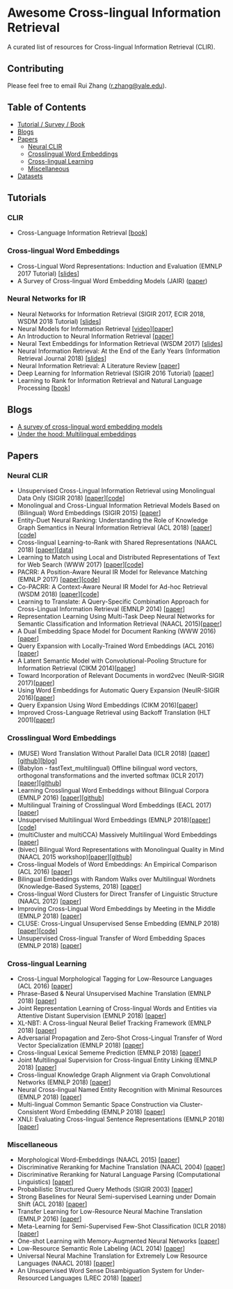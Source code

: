 # Awesome Cross-lingual Information Retrieval

A curated list of resources for Cross-lingual Information Retrieval (CLIR).

## Contributing
Please feel free to email Rui Zhang (r.zhang@yale.edu).

## Table of Contents

- [Tutorial / Survey / Book](#tutorials)
- [Blogs](#blogs)
- [Papers](#papers)
  - [Neural CLIR](#neural-clir)
  - [Crosslingual Word Embeddings](#crosslingual-word-embeddings)
  - [Cross-lingual Learning](#cross-lingual-learning)
  - [Miscellaneous](#miscellaneous)
- [Datasets](#datasets)


## Tutorials
### CLIR
* Cross-Language Information Retrieval [[book](http://www.iro.umontreal.ca/~nie/IFT6255/Books/CLIR.pdf)]

### Cross-lingual Word Embeddings
* Cross-Lingual Word Representations: Induction and Evaluation (EMNLP 2017 Tutorial) [[slides](http://people.ds.cam.ac.uk/iv250/tutorial/xlingrep-tutorial.pdf)]
* A Survey of Cross-lingual Word Embedding Models (JAIR) ([paper](https://arxiv.org/pdf/1706.04902.pdf))

### Neural Networks for IR
* Neural Networks for Information Retrieval (SIGIR 2017, ECIR 2018, WSDM 2018 Tutorial) [[slides](http://nn4ir.com/wsdm2018/slides/NN4IR.pdf)]
* Neural Models for Information Retrieval [[video](https://www.youtube.com/watch?v=g1Pgo5yTIKg)][[paper](https://arxiv.org/pdf/1705.01509.pdf)]
* An Introduction to Neural Information Retrieval [[paper](https://www.microsoft.com/en-us/research/uploads/prod/2017/06/fntir2018-neuralir-mitra.pdf)]
* Neural Text Embeddings for Information Retrieval (WSDM 2017) [[slides](https://www.slideshare.net/BhaskarMitra3/neural-text-embeddings-for-information-retrieval-wsdm-2017)]
* Neural Information Retrieval: At the End of the Early Years (Information Retrieval Journal 2018) [[slides](https://link.springer.com/content/pdf/10.1007%2Fs10791-017-9321-y.pdf)]
* Neural Information Retrieval: A Literature Review [[paper](https://arxiv.org/abs/1611.06792)]
* Deep Learning for Information Retrieval (SIGIR 2016 Tutorial) [[paper](http://www.hangli-hl.com/uploads/3/4/4/6/34465961/sigir_tutorial.pdf)]
* Learning to Rank for Information Retrieval and Natural Language Processing [[book](http://www.iro.umontreal.ca/~nie/IFT6255/Books/Learning-to-rank.pdf)]

## Blogs
* [A survey of cross-lingual word embedding models](http://ruder.io/cross-lingual-embeddings/)
* [Under the hood: Multilingual embeddings](https://code.fb.com/ml-applications/under-the-hood-multilingual-embeddings/)

## Papers
### Neural CLIR

* Unsupervised Cross-Lingual Information Retrieval using Monolingual Data Only (SIGIR 2018) [[paper](https://arxiv.org/pdf/1805.00879.pdf)][[code](https://github.com/rlitschk/UnsupCLIR)]
* Monolingual and Cross-Lingual Information Retrieval Models Based on (Bilingual) Word Embeddings (SIGIR 2015) [[paper](https://dl.acm.org/citation.cfm?id=2767752)]
* Entity-Duet Neural Ranking: Understanding the Role of Knowledge Graph Semantics in Neural Information Retrieval (ACL 2018) [[paper](https://arxiv.org/pdf/1805.07591.pdf)][[code](https://github.com/thunlp/EntityDuetNeuralRanking)]
* Cross-lingual Learning-to-Rank with Shared Representations (NAACL 2018) [[paper](http://aclweb.org/anthology/N18-2073)][[data](http://www.cs.jhu.edu/~kevinduh/a/wikiclir2018/)]
* Learning to Match using Local and Distributed Representations of Text for Web Search (WWW 2017) [[paper](https://www.microsoft.com/en-us/research/wp-content/uploads/2016/10/wwwfp0192-mitra.pdf)][[code](https://github.com/faneshion/MatchZoo)]
* PACRR: A Position-Aware Neural IR Model for Relevance Matching (EMNLP 2017) [[paper](https://arxiv.org/pdf/1704.03940.pdf)][[code](https://github.com/khui/copacrr)]
* Co-PACRR: A Context-Aware Neural IR Model for Ad-hoc Retrieval (WSDM 2018) [[paper](https://arxiv.org/pdf/1706.10192.pdf)][[code](https://github.com/khui/copacrr)]
* Learning to Translate: A Query-Specific Combination Approach for Cross-Lingual Information Retrieval (EMNLP 2014) [[paper](http://www.aclweb.org/anthology/D14-1064)]
* Representation Learning Using Multi-Task Deep Neural Networks for Semantic Classification and Information Retrieval (NAACL 2015)[[paper](http://www.aclweb.org/anthology/N15-1092)]
* A Dual Embedding Space Model for Document Ranking (WWW 2016)[[paper](https://arxiv.org/pdf/1602.01137.pdf)]
* Query Expansion with Locally-Trained Word Embeddings (ACL 2016)[[paper](http://www.aclweb.org/anthology/P16-1035)]
* A Latent Semantic Model with Convolutional-Pooling Structure for Information Retrieval (CIKM 2014)[[paper](http://www.iro.umontreal.ca/~lisa/pointeurs/ir0895-he-2.pdf)]
* Toward Incorporation of Relevant Documents in word2vec (NeuIR-SIGIR 2017)[[paper](https://arxiv.org/pdf/1707.06598.pdf)]
* Using Word Embeddings for Automatic Query Expansion (NeuIR-SIGIR 2016)[[paper](https://arxiv.org/pdf/1606.07608.pdf)]
* Query Expansion Using Word Embeddings (CIKM 2016)[[paper](https://dl.acm.org/citation.cfm?id=2983876)]
* Improved Cross-Language Retrieval using Backoff Translation (HLT 2001)[[paper](http://www.aclweb.org/anthology/H01-1033)]

### Crosslingual Word Embeddings

* (MUSE) Word Translation Without Parallel Data (ICLR 2018) [[paper](https://arxiv.org/abs/1710.04087)][[github](https://github.com/facebookresearch/MUSE)][[blog](https://code.fb.com/ml-applications/under-the-hood-multilingual-embeddings/)]
* (Babylon - fastText_multilingual) Offline bilingual word vectors, orthogonal transformations and the inverted softmax (ICLR 2017) [[paper](https://arxiv.org/pdf/1702.03859.pdf)][[github](https://github.com/Babylonpartners/fastText_multilingual)]
* Learning Crosslingual Word Embeddings without Bilingual Corpora (EMNLP 2016) [[paper](https://www.aclweb.org/anthology/D16-1136.pdf)][[github](https://github.com/longdt219/XlingualEmb)]
* Multilingual Training of Crosslingual Word Embeddings (EACL 2017)[[paper](http://www.aclweb.org/anthology/E17-1084)]
* Unsupervised Multilingual Word Embeddings (EMNLP 2018)[[paper](https://arxiv.org/pdf/1808.08933.pdf)][[code](https://github.com/ccsasuke/umwe)]
* (multiCluster and multiCCA) Massively Multilingual Word Embeddings [[paper](https://arxiv.org/pdf/1602.01925.pdf)]
* (bivec) Bilingual Word Representations with Monolingual Quality in Mind (NAACL 2015 workshop)[[paper](http://www.aclweb.org/anthology/W15-1521)][[github](https://github.com/lmthang/bivec)]
* Cross-lingual Models of Word Embeddings: An Empirical Comparison (ACL 2016) [[paper](http://www.aclweb.org/anthology/P16-1157)]
* Bilingual Embeddings with Random Walks over Multilingual Wordnets (Knowledge-Based Systems, 2018) [[paper](https://arxiv.org/pdf/1804.08316.pdf)]
* Cross-lingual Word Clusters for Direct Transfer of Linguistic Structure (NAACL 2012) [[paper](http://delivery.acm.org/10.1145/2390000/2382096/p477-tackstrom.pdf?ip=130.132.173.188&id=2382096&acc=OPEN&key=AA86BE8B6928DDC7%2E25D92BB326E6095D%2E4D4702B0C3E38B35%2E6D218144511F3437&__acm__=1536335661_d8878fb5bf0ea86c483a98915f378c6b)]
* Improving Cross-Lingual Word Embeddings by Meeting in the Middle (EMNLP 2018) [[paper](https://arxiv.org/pdf/1808.08780.pdf)]
* CLUSE: Cross-Lingual Unsupervised Sense Embedding (EMNLP 2018) [[paper](http://aclweb.org/anthology/D18-1025)][[code](https://github.com/MiuLab/CLUSE)]
* Unsupervised Cross-lingual Transfer of Word Embedding Spaces (EMNLP 2018) [[paper](https://arxiv.org/pdf/1809.03633.pdf)]

### Cross-lingual Learning

* Cross-Lingual Morphological Tagging for Low-Resource Languages (ACL 2016) [[paper](http://www.aclweb.org/anthology/P16-1184)]
* Phrase-Based & Neural Unsupervised Machine Translation (EMNLP 2018) [[paper](https://arxiv.org/pdf/1804.07755.pdf)]
* Joint Representation Learning of Cross-lingual Words and Entities via Attentive Distant Supervision (EMNLP 2018) [[paper](http://aclweb.org/anthology/D18-1021)]
* XL-NBT: A Cross-lingual Neural Belief Tracking Framework (EMNLP 2018) [[paper](https://arxiv.org/pdf/1808.06244.pdf)]
* Adversarial Propagation and Zero-Shot Cross-Lingual Transfer of Word Vector Specialization (EMNLP 2018) [[paper](https://arxiv.org/pdf/1809.04163.pdf)]
* Cross-lingual Lexical Sememe Prediction (EMNLP 2018) [[paper](http://aclweb.org/anthology/D18-1033)]
* Joint Multilingual Supervision for Cross-lingual Entity Linking (EMNLP 2018) [[paper](https://arxiv.org/pdf/1809.07657.pdf)]
* Cross-lingual Knowledge Graph Alignment via Graph Convolutional Networks (EMNLP 2018) [[paper](http://aclweb.org/anthology/D18-1032)]
* Neural Cross-lingual Named Entity Recognition with Minimal Resources (EMNLP 2018) [[paper](https://arxiv.org/pdf/1808.09861.pdf)]
* Multi-lingual Common Semantic Space Construction via Cluster-Consistent Word Embedding (EMNLP 2018) [[paper](https://arxiv.org/pdf/1804.07875.pdf)]
* XNLI: Evaluating Cross-lingual Sentence Representations (EMNLP 2018) [[paper](https://arxiv.org/abs/1809.05053)]

### Miscellaneous

* Morphological Word-Embeddings (NAACL 2015) [[paper](http://www.aclweb.org/anthology/N15-1140)]
* Discriminative Reranking for Machine Translation (NAACL 2004) [[paper](http://www.aclweb.org/anthology/N04-1023)]
* Discriminative Reranking for Natural Language Parsing (Computational Linguistics) [[paper](https://www.mitpressjournals.org/doi/abs/10.1162/0891201053630273)]
* Probabilistic Structured Query Methods (SIGIR 2003) [[paper](https://dl.acm.org/citation.cfm?id=860497)]
* Strong Baselines for Neural Semi-supervised Learning under Domain Shift (ACL 2018) [[paper](https://arxiv.org/abs/1804.09530)]
* Transfer Learning for Low-Resource Neural Machine Translation (EMNLP 2016) [[paper](https://aclweb.org/anthology/D16-1163.pdf)]
* Meta-Learning for Semi-Supervised Few-Shot Classification (ICLR 2018) [[paper](https://arxiv.org/pdf/1803.00676.pdf)]
* One-shot Learning with Memory-Augmented Neural Networks [[paper](https://arxiv.org/pdf/1605.06065.pdf)]
* Low-Resource Semantic Role Labeling (ACL 2014) [[paper](http://www.aclweb.org/anthology/P14-1111)]
* Universal Neural Machine Translation for Extremely Low Resource Languages (NAACL 2018) [[paper](https://arxiv.org/pdf/1802.05368.pdf)]
* An Unsupervised Word Sense Disambiguation System for Under-Resourced Languages (LREC 2018) [[paper](https://arxiv.org/pdf/1804.10686.pdf)]